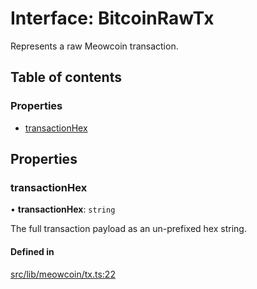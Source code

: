# Interface: BitcoinRawTx

Represents a raw Meowcoin transaction.

## Table of contents

### Properties

- [transactionHex](BitcoinRawTx.md#transactionhex)

## Properties

### transactionHex

• **transactionHex**: `string`

The full transaction payload as an un-prefixed hex string.

#### Defined in

[src/lib/meowcoin/tx.ts:22](https://github.com/keep-network/tmewc/blob/main/typescript/src/lib/meowcoin/tx.ts#L22)
